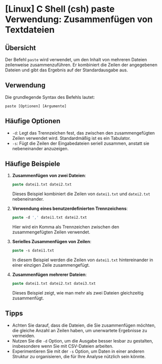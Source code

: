# [Linux] C Shell (csh) paste Verwendung: Zusammenfügen von Textdateien

## Übersicht
Der Befehl `paste` wird verwendet, um den Inhalt von mehreren Dateien zeilenweise zusammenzuführen. Er kombiniert die Zeilen der angegebenen Dateien und gibt das Ergebnis auf der Standardausgabe aus.

## Verwendung
Die grundlegende Syntax des Befehls lautet:

```
paste [Optionen] [Argumente]
```

## Häufige Optionen
- `-d`: Legt das Trennzeichen fest, das zwischen den zusammengefügten Zeilen verwendet wird. Standardmäßig ist es ein Tabulator.
- `-s`: Fügt die Zeilen der Eingabedateien seriell zusammen, anstatt sie nebeneinander anzuzeigen.

## Häufige Beispiele

1. **Zusammenfügen von zwei Dateien**:
   ```csh
   paste datei1.txt datei2.txt
   ```
   Dieses Beispiel kombiniert die Zeilen von `datei1.txt` und `datei2.txt` nebeneinander.

2. **Verwendung eines benutzerdefinierten Trennzeichens**:
   ```csh
   paste -d ',' datei1.txt datei2.txt
   ```
   Hier wird ein Komma als Trennzeichen zwischen den zusammengefügten Zeilen verwendet.

3. **Serielles Zusammenfügen von Zeilen**:
   ```csh
   paste -s datei1.txt
   ```
   In diesem Beispiel werden die Zeilen von `datei1.txt` hintereinander in einer einzigen Zeile zusammengefügt.

4. **Zusammenfügen mehrerer Dateien**:
   ```csh
   paste datei1.txt datei2.txt datei3.txt
   ```
   Dieses Beispiel zeigt, wie man mehr als zwei Dateien gleichzeitig zusammenfügt.

## Tipps
- Achten Sie darauf, dass die Dateien, die Sie zusammenfügen möchten, die gleiche Anzahl an Zeilen haben, um unerwartete Ergebnisse zu vermeiden.
- Nutzen Sie die `-d` Option, um die Ausgabe besser lesbar zu gestalten, insbesondere wenn Sie mit CSV-Dateien arbeiten.
- Experimentieren Sie mit der `-s` Option, um Daten in einer anderen Struktur zu organisieren, die für Ihre Analyse nützlich sein könnte.